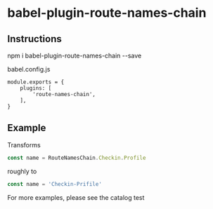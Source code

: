 # babel-plugin-route-names-chain

## Instructions

npm i babel-plugin-route-names-chain --save

babel.config.js
```
module.exports = {
    plugins: [
        'route-names-chain',
    ],
}
```

## Example

Transforms
```js
const name = RouteNamesChain.Checkin.Profile
```

roughly to
```js
const name = 'Checkin-Prifile'
```

For more examples, please see the catalog test